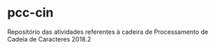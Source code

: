 # pcc-cin
Repositório das atividades referentes à cadeira de Processamento de Cadeia de Caracteres 2018.2
